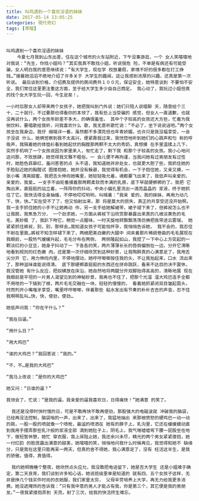 ```yaml
---
title: 叫鸡遇到一个喜欢淫语的妹妹
date: 2017-05-14 13:05:25
categories: 現代奇幻
tags: [草榴]
---
```

                                                                                                叫鸡遇到一个喜欢淫语的妹妹
        今夏七月我到山东出差，住在这个城市的火车站附近，下午没事游逛，一个 女人笑嘻嘻地对我说：“先生，你找小姐吗？”其实我真不敢找小姐，听说很危 险，不单是有病还有可能受骗，女人明白我的意思继续说：“有大学生，现在学 校放暑假，家境不好的很多都在打工挣钱…”接着她滔滔不绝地介绍了许多关于 大学生的趣闻，这让我感到浓厚的兴趣，还真是第一次听说。 最后谈到价格，介绍费及提供的房间费共１００元，保证安全，她特意谈到 不要怕不安全，我们常住这里更注重这方面，至于给大学生多少由自己商定。 我心动了，我玩过小姐但真的找个女大学生玩一回，今生足矣！。

    一小时后那女人却带来两个女孩子，她把我叫到门外说：她们只陪人说唱聊 天，随意给个三十、二十就行，不过要那也得看你的本领了，我有些上当受骗的 感觉，但女人一直道歉，也就没再说什么，两个女孩年龄差不多大，的确很羞怯， 其中个子较高的女孩还大方些，忙着为我倒饮料，要唱歌给我听，问我喜欢什么 歌，我无意听歌忙说：“不必了，坐下说说话吧。”两个女孩坐在我身边，我仔 细端详一番，虽然都不多漂亮但也年青娇媚，也许只是我没福享受，一会子没说 什么，她俩觉察到我不太高兴，便紧靠我过来，我恍惚地听到她们的心跳声和匀 称的呼吸声，我隔着她的体恤衫看到她起伏的胸膛那两颗不太大的秀奶，真想摸 在手里温揉上几下，突然手机响了一个女孩说因为家里来人，匆忙走了，剩下我 和那个子较高的女孩。我小心地问这问那，不败放肆，她觉得我文雅不粗俗，一 会儿便不再拘谨，当我问她有过男朋友有过性时，她脸色菲扉红，羞问答答的点 头不语，我知道她并非处女，也就更大胆了些，我抓住她的手脸贴近她的胸膛试 图搂抱她，她并没有躲避，我觉得有机会，一下子抱住她，又亲又摸，一张小嘴 清爽甜蜜，我把舌头伸向她嘴里，她轻轻吸允着，魂都要飞出来了，我低声叫亲爱的，亲爱的，我爱… 一支手不由轮番摸着那两颗柔软而丰满的乳房，底下早就硬梆梆的了。我把 它掏出来，直挺挺的站立着，一阵阵你的抖动，中央小偏孔里流出一滴亮晶晶的 浆液，终于她抓住了它。我快活得全身抽搐，不停地哎哎哟哟，叫喊着：“我亲 爱的，我的妹妹，再用力动几下，快，快…”实在受不了了，但又怕射出来，那 将是莫大的损失，真正的共享受还没开始啊。我一支手抓住她的小手不让她再动 作，另一支手给她解裙带，裙子褪下来了，但裤衩怎么也不让我脱，我焦急万分， 一个劲求她，一方面从裤衩下沿欣赏那暴露出来真的几根淡黄色的毛毛，美妙极 了，我趴下吻它，稍觉一点腥味，一时天旋地转飘飘荡荡仿佛把我带进云雾端， 她紧紧抓住裤衩，别，别，那样会…我知道女孩子可能怕怀孕，我悄悄告诉她， 我不会的，我忍住不射在里面…裤衩不知怎样褪下来了，两根肥美白嫩的大腿中 间夹着那片稀疏卷曲的毛毛展现在我眼前，一股热气缓缓升起，毛毛分布在两侧， 两侧隆起如山，我捏了一下中心上方突起的一颗淡红的小豆豆，她身子抖动了一 下各各的笑，两片薄薄长长的唇倘偏倒在一边，分开它清晰地看到规则的红色嫩 肉，还是第一次仔细欣赏到这种妙景，让我陶醉真的心满意足了，我用舌尖分开 它，用力伸向内里，不停地摆动，她哼哼唧唧按住我的头，不让我抬起来，口水 流出来了，那种滋味谁能说得清。 底下那硬梆直挺挺的东西还在拼命跳跃，看来不达目的决不罢休，我没管她 有什么反应，把奴横放在床沿，她自然地将两腿分开双脚抬得高高的，清晰地展 现在我眼前是平坦的一片男人渴望见到的神秘妙景，我再也不住了，把那个光溜 溜大鸡巴连手全都不用吱的一下插到了根，两片毛毛交融在一块，轻轻的慢慢的， 看着她抓紧闭双目皱起眉头，时而列开小嘴嗤牙享受，嘴里哼哼唧唧，伴着那些 粘水发出有节奏的朴朴吉吉的声音，忍不住我啊啊乱叫…快，快，使劲，使劲…

    她低声问我：“你在干什么？”

    “我在日逼。”

    “用什么日？”

    “用大鸡巴”

    “谁的大鸡巴？”我回答说：“我的。”

    “不，不…是我的大鸡巴”

    “我马上改说：”是你的大鸡巴“

    她又问：“日谁的逼？”

    我领会了，忙说：“是我的逼，我亲爱的逼我喜欢日，日得痛快！”她满意 的笑了。

      我还是没停时快时慢的日，可是不敢再快不敢再使劲，那股强大的电磁波就 冲破我的脑袋，已经再没法控制，脑袋嗡的一声，出来了，出来了，我猛地抽出 来那根愤怒的硬鸡巴一动一动的跳，一股一股的喷就像一个喷枪，最运的喷洒在 她有的脖子上，乳沟里，它还在缓缓蠕动直到我用手摆弄那些乳汁般的浆液全部 滴到她肚子上，阴毛上，我气喘嘘嘘弯下腰一屁股坐在地下，做短暂休憩，她忙 穿衣服，我上床阻止她，我还余兴未尽，精光的两个男女紧紧搂抱，她一付红韵 的脸庞露出满意的甜美，她嘻嘻的笑，悄悄地问我什么时候再见，我觉得和她不 缺缘分，只是我在这里只能再呆一两天，但真的舍不得她，我心满意足了，没有 枉活这半生，是我的骄傲。值得，真值得。

      我约她明晚睡个整夜，她欣然点头应允，我没敢把电话留下，她是否大学生 还是小姐难于确定，第二天良宵，我们谈到许多知心话，她说班级里单是知道的 就有四、五个女孩子这样，无非是挣几个钱买件时尚的衣她服，我们家里太穷， 父母辛劳培养上大学，再无力给我更多消费。她没遮掩饰的告诉我：“只有我中意的男人才能占有我，你是第三个，其它便是我的男朋友。”一夜我紧搂抱弄到 天亮，射了三次，给我的快活终生难忘。